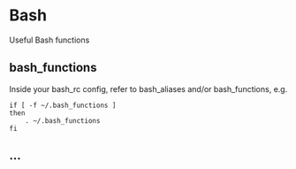 # Bash
Useful Bash functions

## bash_functions
Inside your bash_rc config, refer to bash_aliases and/or bash_functions, e.g.

    if [ -f ~/.bash_functions ]
    then
        . ~/.bash_functions
    fi

## ...
